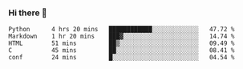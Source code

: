 ### Hi there 👋
<!--START_SECTION:waka-->

```text
Python      4 hrs 20 mins   ████████████░░░░░░░░░░░░░   47.72 %
Markdown    1 hr 20 mins    ███▓░░░░░░░░░░░░░░░░░░░░░   14.74 %
HTML        51 mins         ██▒░░░░░░░░░░░░░░░░░░░░░░   09.49 %
C           45 mins         ██░░░░░░░░░░░░░░░░░░░░░░░   08.41 %
conf        24 mins         █░░░░░░░░░░░░░░░░░░░░░░░░   04.54 %
```

<!--END_SECTION:waka-->

<!--
**YoganshSharma/YoganshSharma** is a ✨ _special_ ✨ repository because its `README.md` (this file) appears on your GitHub profile.

Here are some ideas to get you started:

- 🔭 I’m currently working on ...
- 🌱 I’m currently learning ...
- 👯 I’m looking to collaborate on ...
- 🤔 I’m looking for help with ...
- 💬 Ask me about ...
- 📫 How to reach me: ...
- 😄 Pronouns: ...
- ⚡ Fun fact: ...
-->
